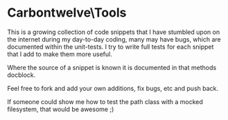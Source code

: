 Carbontwelve\Tools
=====

This is a growing collection of code snippets that I have stumbled upon on the internet during my day-to-day coding,
many may have bugs, which are documented within the unit-tests. I try to write full tests for each snippet that I
add to make them more useful.

Where the source of a snippet is known it is documented in that methods docblock.

Feel free to fork and add your own additions, fix bugs, etc and push back.

If someone could show me how to test the path class with a mocked filesystem, that would be awesome ;)

